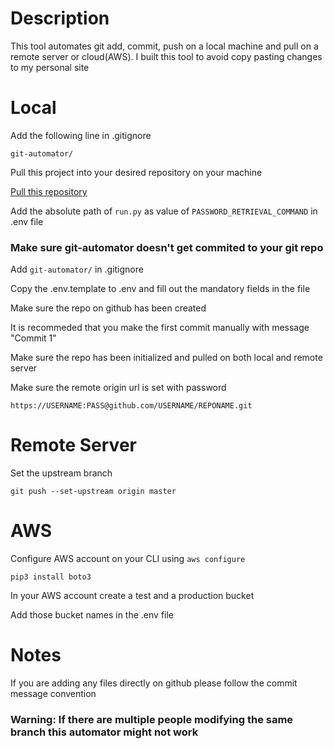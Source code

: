 # Description
This tool automates git add, commit, push on a local machine and pull on a remote server or cloud(AWS). I built this tool to avoid copy pasting changes to my personal site

# Local

Add the following line in .gitignore
```
git-automator/
```
Pull this project into your desired repository on your machine

[Pull this repository](https://github.com/mohd-ahsan-mirza/redis-local-encryptor)

Add the absolute path of ``` run.py ``` as value of ``` PASSWORD_RETRIEVAL_COMMAND ``` in .env file
### Make sure git-automator doesn't get commited to your git repo
Add ```git-automator/``` in .gitignore

Copy the .env.template to .env and fill out the mandatory fields in the file

Make sure the repo on github has been created

It is recommeded that you make the first commit manually with message "Commit 1"

Make sure the repo has been initialized and pulled on both local and remote server

Make sure the remote origin url is set with password
```
https://USERNAME:PASS@github.com/USERNAME/REPONAME.git
```

# Remote Server
Set the upstream branch
```
git push --set-upstream origin master
```

# AWS
Configure AWS account on your CLI using ```aws configure```
```
pip3 install boto3
```
In your AWS account create a test and a production bucket

Add those bucket names in the .env file

# Notes
If you are adding any files directly on github please follow the commit message convention
### Warning: If there are multiple people modifying the same branch this automator might not work
